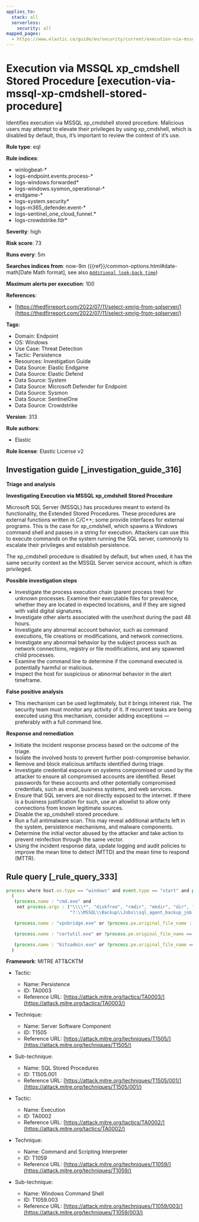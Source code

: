 ```yaml
---
applies_to:
  stack: all
  serverless:
    security: all
mapped_pages:
  - https://www.elastic.co/guide/en/security/current/execution-via-mssql-xp-cmdshell-stored-procedure.html
---
```


# Execution via MSSQL xp_cmdshell Stored Procedure [execution-via-mssql-xp-cmdshell-stored-procedure]

Identifies execution via MSSQL xp_cmdshell stored procedure. Malicious users may attempt to elevate their privileges by using xp_cmdshell, which is disabled by default, thus, it’s important to review the context of it’s use.

**Rule type**: eql

**Rule indices**:

* winlogbeat-*
* logs-endpoint.events.process-*
* logs-windows.forwarded*
* logs-windows.sysmon_operational-*
* endgame-*
* logs-system.security*
* logs-m365_defender.event-*
* logs-sentinel_one_cloud_funnel.*
* logs-crowdstrike.fdr*

**Severity**: high

**Risk score**: 73

**Runs every**: 5m

**Searches indices from**: now-9m ({{ref}}/common-options.html#date-math[Date Math format], see also [`Additional look-back time`](docs-content://solutions/security/detect-and-alert/create-detection-rule.md#rule-schedule))

**Maximum alerts per execution**: 100

**References**:

* [https://thedfirreport.com/2022/07/11/select-xmrig-from-sqlserver/](https://thedfirreport.com/2022/07/11/select-xmrig-from-sqlserver/)

**Tags**:

* Domain: Endpoint
* OS: Windows
* Use Case: Threat Detection
* Tactic: Persistence
* Resources: Investigation Guide
* Data Source: Elastic Endgame
* Data Source: Elastic Defend
* Data Source: System
* Data Source: Microsoft Defender for Endpoint
* Data Source: Sysmon
* Data Source: SentinelOne
* Data Source: Crowdstrike

**Version**: 313

**Rule authors**:

* Elastic

**Rule license**: Elastic License v2

## Investigation guide [_investigation_guide_316]

**Triage and analysis**

**Investigating Execution via MSSQL xp_cmdshell Stored Procedure**

Microsoft SQL Server (MSSQL) has procedures meant to extend its functionality, the Extended Stored Procedures. These procedures are external functions written in C/C++; some provide interfaces for external programs. This is the case for xp_cmdshell, which spawns a Windows command shell and passes in a string for execution. Attackers can use this to execute commands on the system running the SQL server, commonly to escalate their privileges and establish persistence.

The xp_cmdshell procedure is disabled by default, but when used, it has the same security context as the MSSQL Server service account, which is often privileged.

**Possible investigation steps**

* Investigate the process execution chain (parent process tree) for unknown processes. Examine their executable files for prevalence, whether they are located in expected locations, and if they are signed with valid digital signatures.
* Investigate other alerts associated with the user/host during the past 48 hours.
* Investigate any abnormal account behavior, such as command executions, file creations or modifications, and network connections.
* Investigate any abnormal behavior by the subject process such as network connections, registry or file modifications, and any spawned child processes.
* Examine the command line to determine if the command executed is potentially harmful or malicious.
* Inspect the host for suspicious or abnormal behavior in the alert timeframe.

**False positive analysis**

* This mechanism can be used legitimately, but it brings inherent risk. The security team must monitor any activity of it. If recurrent tasks are being executed using this mechanism, consider adding exceptions — preferably with a full command line.

**Response and remediation**

* Initiate the incident response process based on the outcome of the triage.
* Isolate the involved hosts to prevent further post-compromise behavior.
* Remove and block malicious artifacts identified during triage.
* Investigate credential exposure on systems compromised or used by the attacker to ensure all compromised accounts are identified. Reset passwords for these accounts and other potentially compromised credentials, such as email, business systems, and web services.
* Ensure that SQL servers are not directly exposed to the internet. If there is a business justification for such, use an allowlist to allow only connections from known legitimate sources.
* Disable the xp_cmdshell stored procedure.
* Run a full antimalware scan. This may reveal additional artifacts left in the system, persistence mechanisms, and malware components.
* Determine the initial vector abused by the attacker and take action to prevent reinfection through the same vector.
* Using the incident response data, update logging and audit policies to improve the mean time to detect (MTTD) and the mean time to respond (MTTR).


## Rule query [_rule_query_333]

```js
process where host.os.type == "windows" and event.type == "start" and process.parent.name : "sqlservr.exe" and
  (
   (process.name : "cmd.exe" and
    not process.args : ("\\\\*", "diskfree", "rmdir", "mkdir", "dir", "del", "rename", "bcp", "*XMLNAMESPACES*",
                        "?:\\MSSQL\\Backup\\Jobs\\sql_agent_backup_job.ps1", "K:\\MSSQL\\Backup\\msdb", "K:\\MSSQL\\Backup\\Logins")) or

   (process.name : "vpnbridge.exe" or ?process.pe.original_file_name : "vpnbridge.exe") or

   (process.name : "certutil.exe" or ?process.pe.original_file_name == "CertUtil.exe") or

   (process.name : "bitsadmin.exe" or ?process.pe.original_file_name == "bitsadmin.exe")
  )
```

**Framework**: MITRE ATT&CKTM

* Tactic:

    * Name: Persistence
    * ID: TA0003
    * Reference URL: [https://attack.mitre.org/tactics/TA0003/](https://attack.mitre.org/tactics/TA0003/)

* Technique:

    * Name: Server Software Component
    * ID: T1505
    * Reference URL: [https://attack.mitre.org/techniques/T1505/](https://attack.mitre.org/techniques/T1505/)

* Sub-technique:

    * Name: SQL Stored Procedures
    * ID: T1505.001
    * Reference URL: [https://attack.mitre.org/techniques/T1505/001/](https://attack.mitre.org/techniques/T1505/001/)

* Tactic:

    * Name: Execution
    * ID: TA0002
    * Reference URL: [https://attack.mitre.org/tactics/TA0002/](https://attack.mitre.org/tactics/TA0002/)

* Technique:

    * Name: Command and Scripting Interpreter
    * ID: T1059
    * Reference URL: [https://attack.mitre.org/techniques/T1059/](https://attack.mitre.org/techniques/T1059/)

* Sub-technique:

    * Name: Windows Command Shell
    * ID: T1059.003
    * Reference URL: [https://attack.mitre.org/techniques/T1059/003/](https://attack.mitre.org/techniques/T1059/003/)



